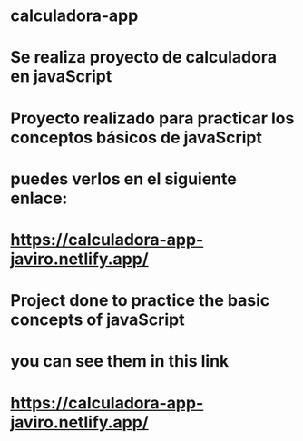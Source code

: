 # calculadora-app
# Se realiza proyecto de calculadora en javaScript
# Proyecto realizado para practicar los conceptos básicos de javaScript 
# puedes verlos en el siguiente enlace:
# https://calculadora-app-javiro.netlify.app/


# Project done to practice the basic concepts of javaScript
# you can see them in this link
# https://calculadora-app-javiro.netlify.app/


